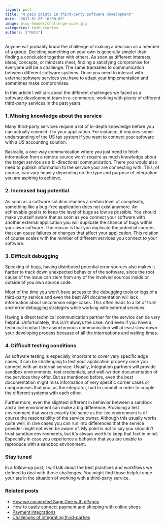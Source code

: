 ```yaml
---
layout: post
title: "4 pain points in third-party software development"
date: "2017-01-05 10:00:00"
image: blog-header/challenge-cube.jpg
categories: tech-stories
authors: ["Mats"]
---
```


Anyone will probably know the challenge of making a decision as a member of a group.
Deciding something on your own is generally simpler than finding a conclusion together with others.
As soon as different interests, ideas, concepts, or mindsets meet, finding a satisfying compromise for everyone will be a challenge.
The same translates to communication between different software systems.
Once you need to interact with external software services you have to adapt your implementation and sometimes make compromises.

In this article I will talk about the different challenges we faced as a software development team in e-commerce, working with plenty of different third-party services in the past years.

### 1. Missing knowledge about the service

Many third-party services require a lot of in-depth knowledge before you can actually connect it to your application.
For instance, it requires some understanding of the US tax system if you want to connect your software with a US accounting solution.

Basically, a one-way communication where you just need to fetch information from a remote source won't require as much knowledge about the target service as a bi-directional communication.
There you would also need to publish information to the service your are connecting with.
This, of course, can vary heavily depending on the type and purpose of integration you are aspiring to achieve.

### 2. Increased bug potential

As soon as a software solution reaches a certain level of complexity, something like a bug-free application does not exist anymore.
An achievable goal is to keep the level of bugs as low as possible.
You should make yourself aware that as soon as you connect your software with another external application you will duplicate the chance of bugs within your own software.
The reason is that you duplicate the potential sources that can cause failures or changes that affect your application.
This relation of course scales with the number of different services you connect to your software.

### 3. Difficult debugging

Speaking of bugs, having distributed potential error sources also makes it harder to track down unexpected behavior of the software, since the root cause of the issue can stem from any of the involved sources inside or outside of you own source code.

Most of the time you won't have access to the debugging tools or logs of a third-party service and even the best API documentation will lack information about uncommon edge-cases.
This often leads to a lot of trial-and-error debugging strategies while working with external services.

Having a direct technical communication partner for the service can be very helpful.
Unfortunately, this isn't always the case.
And even if you have a technical contact the asynchronous communication will at least slow down your developing process because of all the interruptions and waiting times.

### 4. Difficult testing conditions

As software testing is especially important to cover very specific edge cases, it can be challenging to test your application properly once you connect with an external service.
Usually, integration partners will provide sandbox environments, test credentials, and well-written documentation of the services they offer.
But as mentioned before, even the best documentation might miss information of very specific corner cases or compromises that you, as the integrator, had to commit in order to couple the different systems with each other.

Furthermore, even the slightest different in behavior between a sandbox and a live environment can make a big difference.
Providing a test environment that works exactly the same as the live environment is of course the responsibility of the service owner.
Although this usually works quite well, in rare cases you can run into differences that the service provider might not even be aware of.
My point is not to say you shouldn't trust sandbox environments, but it's always worth to keep that fact in mind.
Especially in case you experience a behavior that you are unable to reproduce with a sandbox environment.

### Stay tuned

In a follow-up post, I will talk about the best practices and workflows we defined to deal with those challenges.
You might find those helpful once your are in the situation of working with a third-party service.

### Related posts

* [How we connected Sage One with ePages](https://developer.epages.com/blog/2016/08/12/how-we-connected-sageone-with-epages.html)
* [How to easily connect payment and shipping with online shops](https://developer.epages.com/blog/2016/08/02/how-to-easily-connect-payment-and-shipping-with-online-shops.html)
* [Payment integrations](https://developer.epages.com/blog/2015/11/03/payment-integrations.html)
* [Challenges of integrating third-parties](https://developer.epages.com/blog/2015/07/20/challenges-of-integrating-third-parties.html)
